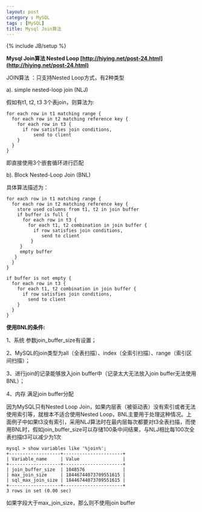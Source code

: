 ```yaml
---
layout: post
category : MySQL
tags : [MySQL]
title: Mysql Join算法
---
```

{% include JB/setup %}

**Mysql Join算法 Nested Loop [http://hiying.net/post-24.html](http://hiying.net/post-24.html)**

JOIN算法 ：只支持Nested Loop方式，有2种类型

a). simple nested-loop join (NLJ)

假如有t1, t2, t3 3个表join，则算法为:

    for each row in t1 matching range {
      for each row in t2 matching reference key {
        for each row in t3 {
          if row satisfies join conditions,
              send to client
        }
      }
    }

即直接使用3个嵌套循环进行匹配

b). Block Nested-Loop Join (BNL)

具体算法描述为：

    for each row in t1 matching range {
      for each row in t2 matching reference key {
        store used columns from t1, t2 in join buffer
        if buffer is full {
          for each row in t3 {
            for each t1, t2 combination in join buffer {
              if row satisfies join conditions,
                 send to client
             }
         }
         empty buffer
       }
      }
    }

    if buffer is not empty {
      for each row in t3 {
        for each t1, t2 combination in join buffer {
          if row satisfies join conditions,
            send to client
        }
      }
    }

    
**使用BNL的条件:**

1、系统 参数join_buffer_size有设置；

2、MySQL的join类型为all（全表扫描）、index（全索引扫描）、range（索引区间扫描）；

3、进行join的记录能够放入join buffer中（记录太大无法放入join buffer无法使用BNL）；

4、内存 满足join buffer分配

因为MySQL只有Nested Loop Join，如果内层表（被驱动表）没有索引或者无法使用索引等，就根本不适合使用Nested Loop，BNL主要用于处理这种情况。上面例子中如果t3没有索引，采用NLJ算法时在最内层每次都要对t3全表扫描，而使用BNL时，假如join_buffer_size可以存储100条中间结果，与NLJ相比每100次全表扫描t3可以减少为1次

    mysql > show variables like '%join%';
    +-------------------+----------------------+
    | Variable_name     | Value                |
    +-------------------+----------------------+
    | join_buffer_size  | 1048576              |
    | max_join_size     | 18446744073709551615 |
    | sql_max_join_size | 18446744073709551615 |
    +-------------------+----------------------+
    3 rows in set (0.00 sec)

如果字段大于max_join_size，那么则不使用join buffer